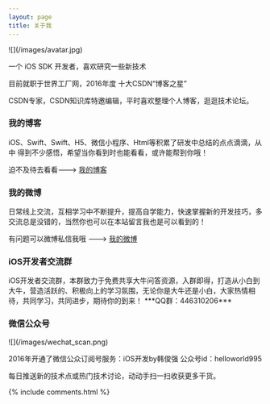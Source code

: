 ```yaml
---
layout: page
title: 关于我 
---
```

<p>
![](/images/avatar.jpg)
<p>
一个 iOS SDK 开发者，喜欢研究一些新技术
<p>
目前就职于世界工厂网，2016年度 十大CSDN“博客之星”
<p>
CSDN专家，CSDN知识库特邀编辑，平时喜欢整理个人博客，逛逛技术论坛。
<p>

<h3> 我的博客 </h3>  
<p>
iOS、Swift、Swift、H5、微信小程序、Html等积累了研发中总结的点点滴滴，从中
得到不少感悟，希望当你看到时也能看看，或许能帮到你哦！<p> 
迫不及待去看看---> <a target="_blank" href="http://blog.csdn.net/qq_31810357/"> 我的博客 </a>
<p> 

<h3> 我的微博 </h3>
<p>
日常线上交流，互相学习中不断提升，提高自学能力，快速掌握新的开发技巧，多交流总是没错的，当然你也可以在本站留言我也是可以看到的！<p> 
有问题可以微博私信我哦 ---> <a target="_blank" href="http://weibo.com/2169425833/"> 我的微博 </a>
<p>

<h3> iOS开发者交流群 </h3>
<p>
iOS开发者交流群，本群致力于免费共享大牛问答资源，入群即得，打造从小白到大牛，营造活跃的、积极向上的学习氛围，无论你是大牛还是小白，大家热情相待，共同学习，共同进步，期待你的到来！
***QQ群：446310206***
<p>

<h3> 微信公众号 </h3>
<p>
![](/images/wechat_scan.png)
<p>
2016年开通了微信公众订阅号服务：iOS开发by韩俊强  公众号id：helloworld995<p> 
每日推送新的技术点或热门技术讨论，动动手扫一扫收获更多干货。
<p>
{% include comments.html %}



